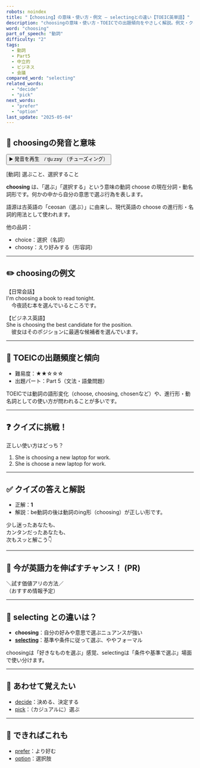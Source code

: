 ```yaml
---
robots: noindex
title: "【choosing】の意味・使い方・例文 ― selectingとの違い【TOEIC英単語】"
description: "choosingの意味・使い方・TOEICでの出題傾向をやさしく解説。例文・クイズ付きでselectingとの違いもわかりやすく学べます。"
word: "choosing"
part_of_speech: "動詞"
difficulty: "2"
tags:
  - 動詞
  - Part5
  - 中立的
  - ビジネス
  - 会議
compared_word: "selecting"
related_words:
  - "decide"
  - "pick"
next_words:
  - "prefer"
  - "option"
last_update: "2025-05-04"
---
```


## 🔰 choosingの発音と意味

<button class="play-audio" onclick="playTTS('choosing')">
  <span class="play-audio-main">
    ▶️ 発音を再生　/ˈtʃuːzɪŋ/
  </span>
  <span class="play-audio-sub">
    （チューズィング）
  </span>
</button>

[動詞] 選ぶこと、選択すること

**choosing** は、「選ぶ」「選択する」という意味の動詞 choose の現在分詞・動名詞形です。何かの中から自分の意思で選ぶ行為を表します。

語源は古英語の「ceosan（選ぶ）」に由来し、現代英語の choose の進行形・名詞的用法として使われます。

他の品詞：  
- choice：選択（名詞）
- choosy：えり好みする（形容詞）

---

## ✏️ choosingの例文

【日常会話】  
I'm choosing a book to read tonight.  
　今夜読む本を選んでいるところです。

【ビジネス英語】  
She is choosing the best candidate for the position.  
　彼女はそのポジションに最適な候補者を選んでいます。

---

## 🎯 TOEICの出題頻度と傾向

- 難易度：★★☆☆☆
- 出題パート：Part 5（文法・語彙問題）

TOEICでは動詞の語形変化（choose, choosing, chosenなど）や、進行形・動名詞としての使い方が問われることが多いです。

---

## ❓ クイズに挑戦！

正しい使い方はどっち？

1. She is choosing a new laptop for work.  
2. She is choose a new laptop for work.

---

## ✅ クイズの答えと解説

- 正解：**1**
- 解説：be動詞の後は動詞のing形（choosing）が正しい形です。

少し迷ったあなたも、  
カンタンだったあなたも、  
次もスッと解こう👇️

---

## 🚀 今が英語力を伸ばすチャンス！ (PR)

<div class="info-center">
＼試す価値アリの方法／<br>  
（おすすめ情報予定）
</div>

---

## 🤔  selecting との違いは？

- **choosing**：自分の好みや意思で選ぶニュアンスが強い
- **[selecting](/word/selecting)**：基準や条件に従って選ぶ、ややフォーマル

choosingは「好きなものを選ぶ」感覚、selectingは「条件や基準で選ぶ」場面で使い分けます。

---

## 🧩 あわせて覚えたい

- [decide](/word/decide)：決める、決定する
- [pick](/word/pick)：（カジュアルに）選ぶ

---

## 📖 できればこれも

- [prefer](/word/prefer)：より好む
- [option](/word/option)：選択肢

<!-- cvid: aid27_bid19 -->
